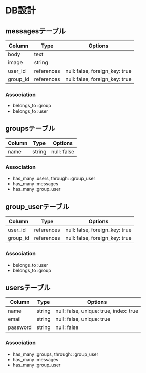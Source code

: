 # DB設計

## messagesテーブル
|Column|Type|Options|
|--------|-------|-------------|
|body|text||
|image|string||
|user_id|references|null: false, foreign_key: true|
|group_id|references|null: false, foreign_key: true|

### Association
- belongs_to :group
- belongs_to :user


## groupsテーブル
|Column|Type|Options|
|--------|-------|-------------|
|name|string|null: false|

### Association
- has_many :users, through: :group_user
- has_many :messages
- has_many :group_user


## group_userテーブル
|Column|Type|Options|
|--------|-------|-------------|
|user_id|references|null: false, foreign_key: true|
|group_id|references|null: false, foreign_key: true|

### Association
- belongs_to :user
- belongs_to :group


## usersテーブル
|Column|Type|Options|
|--------|-------|-------------|
|name|string|null: false, unique: true, index: true|
|email|string|null: false, unique: true|
|password|string|null: false|

### Association
- has_many :groups, through: :group_user
- has_many :messages
- has_many :group_user
